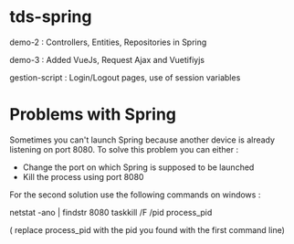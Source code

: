 # tds-spring

demo-2 : Controllers, Entities, Repositories in Spring

demo-3 : Added VueJs, Request Ajax and Vuetifiyjs

gestion-script : Login/Logout pages, use of session variables

# Problems with Spring

Sometimes you can't launch Spring because another device is already listening on port 8080. 
To solve this problem you can either :
  - Change the port on which Spring is supposed to be launched
  - Kill the process using port 8080 
  
For the second solution use the following commands on windows : 

  netstat -ano | findstr 8080 
  taskkill /F /pid process_pid
  
( replace process_pid with the pid you found with the first command line) 

